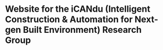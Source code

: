 # Website for the iCANdu (Intelligent Construction & Automation for Next-gen Built Environment) Research Group
